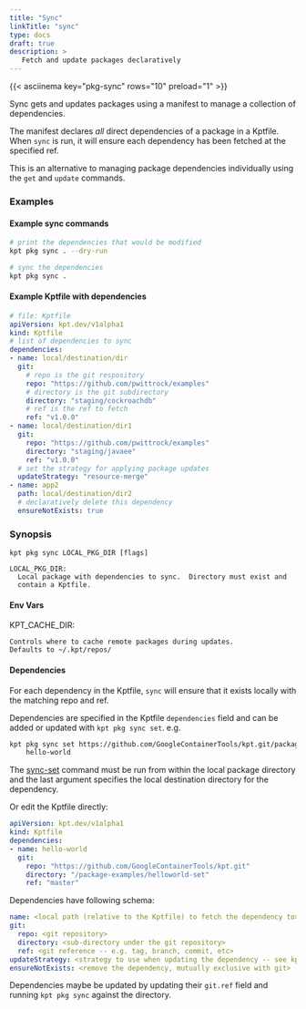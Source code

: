 ```yaml
---
title: "Sync"
linkTitle: "sync"
type: docs
draft: true
description: >
   Fetch and update packages declaratively
---
```

<!--mdtogo:Short
    Fetch and update packages declaratively
-->

{{< asciinema key="pkg-sync" rows="10" preload="1" >}}

Sync gets and updates packages using a manifest to manage a collection
of dependencies.

The manifest declares *all* direct dependencies of a package in a Kptfile.
When `sync` is run, it will ensure each dependency has been fetched at the
specified ref.

This is an alternative to managing package dependencies individually using
the `get` and `update` commands.

### Examples

#### Example sync commands
<!--mdtogo:Examples-->
```sh
# print the dependencies that would be modified
kpt pkg sync . --dry-run
```

```sh
# sync the dependencies
kpt pkg sync .
```
<!--mdtogo-->

#### Example Kptfile with dependencies

```yaml
# file: Kptfile
apiVersion: kpt.dev/v1alpha1
kind: Kptfile
# list of dependencies to sync
dependencies:
- name: local/destination/dir
  git:
    # repo is the git respository
    repo: "https://github.com/pwittrock/examples"
    # directory is the git subdirectory
    directory: "staging/cockroachdb"
    # ref is the ref to fetch
    ref: "v1.0.0"
- name: local/destination/dir1
  git:
    repo: "https://github.com/pwittrock/examples"
    directory: "staging/javaee"
    ref: "v1.0.0"
  # set the strategy for applying package updates
  updateStrategy: "resource-merge"
- name: app2
  path: local/destination/dir2
  # declaratively delete this dependency
  ensureNotExists: true
```

### Synopsis
<!--mdtogo:Long-->
    kpt pkg sync LOCAL_PKG_DIR [flags]

    LOCAL_PKG_DIR:
      Local package with dependencies to sync.  Directory must exist and
      contain a Kptfile.

#### Env Vars

  KPT_CACHE_DIR:

    Controls where to cache remote packages during updates.
    Defaults to ~/.kpt/repos/
<!--mdtogo-->

#### Dependencies

For each dependency in the Kptfile, `sync` will ensure that it exists
locally with the matching repo and ref.

Dependencies are specified in the Kptfile `dependencies` field and can be
added or updated with `kpt pkg sync set`.  e.g.

```sh
kpt pkg sync set https://github.com/GoogleContainerTools/kpt.git/package-examples/helloworld-set \
    hello-world
```

The [sync-set] command must be run from within the local package directory and the
last argument specifies the local destination directory for the dependency.

Or edit the Kptfile directly:

```yaml
apiVersion: kpt.dev/v1alpha1
kind: Kptfile
dependencies:
- name: hello-world
  git:
    repo: "https://github.com/GoogleContainerTools/kpt.git"
    directory: "/package-examples/helloworld-set"
    ref: "master"
```

Dependencies have following schema:

```yaml
name: <local path (relative to the Kptfile) to fetch the dependency to>
git:
  repo: <git repository>
  directory: <sub-directory under the git repository>
  ref: <git reference -- e.g. tag, branch, commit, etc>
updateStrategy: <strategy to use when updating the dependency -- see kpt help update for more details>
ensureNotExists: <remove the dependency, mutually exclusive with git>
```

Dependencies maybe be updated by updating their `git.ref` field and running `kpt pkg sync`
against the directory.

[sync-set]: set

